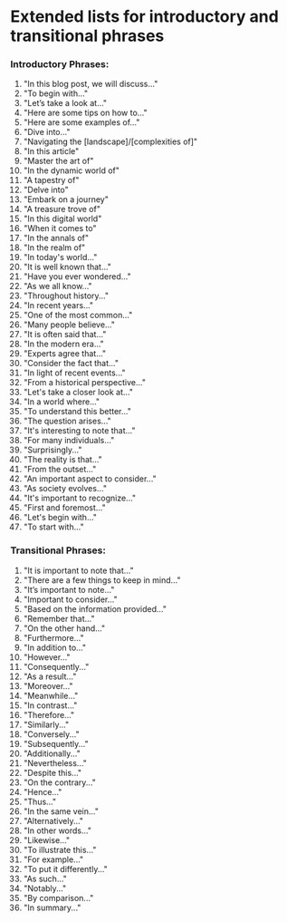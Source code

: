 # Extended lists for introductory and transitional phrases

### Introductory Phrases:
1. "In this blog post, we will discuss…"
2. "To begin with…"
3. "Let’s take a look at…"
4. "Here are some tips on how to…"
5. "Here are some examples of…"
6. "Dive into…"
7. "Navigating the [landscape]/[complexities of]"
8. "In this article"
9. "Master the art of"
10. "In the dynamic world of"
11. "A tapestry of"
12. "Delve into"
13. "Embark on a journey"
14. "A treasure trove of"
15. "In this digital world"
16. "When it comes to"
17. "In the annals of"
18. "In the realm of"
19. "In today's world..."
20. "It is well known that..."
21. "Have you ever wondered..."
22. "As we all know..."
23. "Throughout history..."
24. "In recent years..."
25. "One of the most common..."
26. "Many people believe..."
27. "It is often said that..."
28. "In the modern era..."
29. "Experts agree that..."
30. "Consider the fact that..."
31. "In light of recent events..."
32. "From a historical perspective..."
33. "Let's take a closer look at..."
34. "In a world where..."
35. "To understand this better..."
36. "The question arises..."
37. "It's interesting to note that..."
38. "For many individuals..."
39. "Surprisingly..."
40. "The reality is that..."
41. "From the outset..."
42. "An important aspect to consider..."
43. "As society evolves..."
44. "It's important to recognize..."
45. "First and foremost..."
46. "Let's begin with..."
47. "To start with..."

### Transitional Phrases:
1. "It is important to note that…"
2. "There are a few things to keep in mind…"
3. "It’s important to note…"
4. "Important to consider…"
5. "Based on the information provided…"
6. "Remember that…"
7. "On the other hand..."
8. "Furthermore..."
9. "In addition to..."
10. "However..."
11. "Consequently..."
12. "As a result..."
13. "Moreover..."
14. "Meanwhile..."
15. "In contrast..."
16. "Therefore..."
17. "Similarly..."
18. "Conversely..."
19. "Subsequently..."
20. "Additionally..."
21. "Nevertheless..."
22. "Despite this..."
23. "On the contrary..."
24. "Hence..."
25. "Thus..."
26. "In the same vein..."
27. "Alternatively..."
28. "In other words..."
29. "Likewise..."
30. "To illustrate this..."
31. "For example..."
32. "To put it differently..."
33. "As such..."
34. "Notably..."
35. "By comparison..."
36. "In summary..."